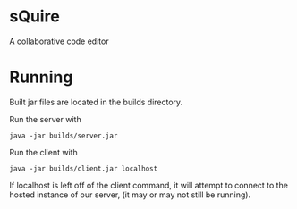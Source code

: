 # sQuire
A collaborative code editor

# Running
Built jar files are located in the builds directory.

Run the server with

    java -jar builds/server.jar

Run the client with

    java -jar builds/client.jar localhost

If localhost is left off of the client command, it will attempt
to connect to the hosted instance of our server, (it may or may not still be running).